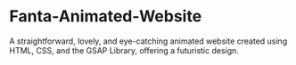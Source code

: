 # Fanta-Animated-Website
A straightforward, lovely, and eye-catching animated website created using HTML, CSS, and the GSAP Library, offering a futuristic design.
